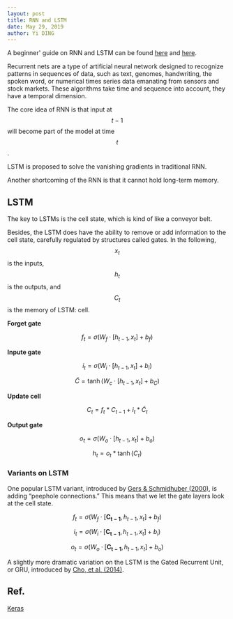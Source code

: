 ```yaml
---
layout: post
title: RNN and LSTM
date: May 29, 2019
author: Yi DING
---
```



A beginner' guide on RNN and LSTM can be found [here](https://skymind.ai/wiki/lstm) and [here](https://colah.github.io/posts/2015-08-Understanding-LSTMs/).  

Recurrent nets are a type of artificial neural network designed to recognize patterns in sequences of data, such as text, genomes, handwriting, the spoken word, or numerical times series data emanating from sensors and stock markets. These algorithms take time and sequence into account, they have a temporal dimension.

The core idea of RNN is that input at $$t-1$$ will become part of the model at time $$t$$ .

LSTM is proposed to solve the vanishing gradients in traditional RNN. 

Another shortcoming of the RNN is that it cannot hold long-term memory.

## LSTM

The key to LSTMs is the cell state, which is kind of like a conveyor belt.

Besides, the LSTM does have the ability to remove or add information to the cell state, carefully regulated by structures called gates. In the following, $$x_t$$ is the inputs, $$h_t$$ is the outputs, and $$C_t$$ is the memory of LSTM: cell.

**Forget gate**

$$f_t=\sigma(W_f\cdot[h_{t-1},x_t]+b_f)$$

**Inpute gate**

$$i_t=\sigma(W_i\cdot[h_{t-1},x_t]+b_i)$$

$$\tilde C =\tanh (W_c\cdot[h_{t-1},x_t]+b_C)$$

**Update cell**

$$C_t=f_t*C_{t-1}+i_t*\tilde C_t$$

**Output gate**

$$o_t=\sigma(W_o\cdot[h_{t-1},x_t]+b_o)$$

$$h_t=o_t*\tanh(C_t)$$

### Variants on LSTM

One popular LSTM variant, introduced by [Gers & Schmidhuber (2000)](ftp://ftp.idsia.ch/pub/juergen/TimeCount-IJCNN2000.pdf), is adding “peephole connections.” This means that we let the gate layers look at the cell state.

$$f_t=\sigma(W_f\cdot[\pmb{C_{t-1}}, h_{t-1},x_t]+b_f)$$

$$i_t=\sigma(W_i\cdot[\pmb{C_{t-1}}, h_{t-1},x_t]+b_i)$$

$$o_t=\sigma(W_o\cdot[\pmb{C_{t-1}}, h_{t-1},x_t]+b_o)$$

A slightly more dramatic variation on the LSTM is the Gated Recurrent Unit, or GRU, introduced by [Cho, et al. (2014)](http://arxiv.org/pdf/1406.1078v3.pdf).



## Ref.

[Keras](https://keras.io/layers/recurrent/)

